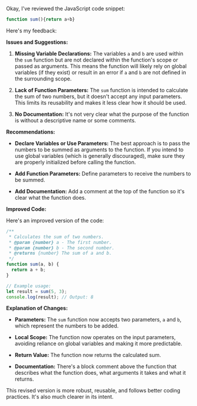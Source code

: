 Okay, I've reviewed the JavaScript code snippet:

```javascript
function sum(){return a+b}
```

Here's my feedback:

**Issues and Suggestions:**

1.  **Missing Variable Declarations:** The variables `a` and `b` are used within the `sum` function but are not declared within the function's scope or passed as arguments. This means the function will likely rely on global variables (if they exist) or result in an error if `a` and `b` are not defined in the surrounding scope.

2.  **Lack of Function Parameters:** The `sum` function is intended to calculate the sum of two numbers, but it doesn't accept any input parameters.  This limits its reusability and makes it less clear how it should be used.

3. **No Documentation:** It's not very clear what the purpose of the function is without a descriptive name or some comments.

**Recommendations:**

*   **Declare Variables or Use Parameters:** The best approach is to pass the numbers to be summed as arguments to the function. If you intend to use global variables (which is generally discouraged), make sure they are properly initialized before calling the function.

*   **Add Function Parameters:** Define parameters to receive the numbers to be summed.

*   **Add Documentation:** Add a comment at the top of the function so it's clear what the function does.

**Improved Code:**

Here's an improved version of the code:

```javascript
/**
 * Calculates the sum of two numbers.
 * @param {number} a - The first number.
 * @param {number} b - The second number.
 * @returns {number} The sum of a and b.
 */
function sum(a, b) {
  return a + b;
}

// Example usage:
let result = sum(5, 3);
console.log(result); // Output: 8
```

**Explanation of Changes:**

*   **Parameters:** The `sum` function now accepts two parameters, `a` and `b`, which represent the numbers to be added.

*   **Local Scope:** The function now operates on the input parameters, avoiding reliance on global variables and making it more predictable.

*   **Return Value:**  The function now returns the calculated sum.

*   **Documentation:** There's a block comment above the function that describes what the function does, what arguments it takes and what it returns.

This revised version is more robust, reusable, and follows better coding practices.  It's also much clearer in its intent.
